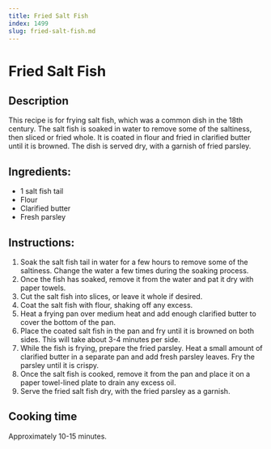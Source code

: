 ```yaml
---
title: Fried Salt Fish
index: 1499
slug: fried-salt-fish.md
---
```


# Fried Salt Fish

## Description
This recipe is for frying salt fish, which was a common dish in the 18th century. The salt fish is soaked in water to remove some of the saltiness, then sliced or fried whole. It is coated in flour and fried in clarified butter until it is browned. The dish is served dry, with a garnish of fried parsley.

## Ingredients:
- 1 salt fish tail
- Flour
- Clarified butter
- Fresh parsley

## Instructions:
1. Soak the salt fish tail in water for a few hours to remove some of the saltiness. Change the water a few times during the soaking process.
2. Once the fish has soaked, remove it from the water and pat it dry with paper towels.
3. Cut the salt fish into slices, or leave it whole if desired.
4. Coat the salt fish with flour, shaking off any excess.
5. Heat a frying pan over medium heat and add enough clarified butter to cover the bottom of the pan.
6. Place the coated salt fish in the pan and fry until it is browned on both sides. This will take about 3-4 minutes per side.
7. While the fish is frying, prepare the fried parsley. Heat a small amount of clarified butter in a separate pan and add fresh parsley leaves. Fry the parsley until it is crispy.
8. Once the salt fish is cooked, remove it from the pan and place it on a paper towel-lined plate to drain any excess oil.
9. Serve the fried salt fish dry, with the fried parsley as a garnish.

## Cooking time
Approximately 10-15 minutes.